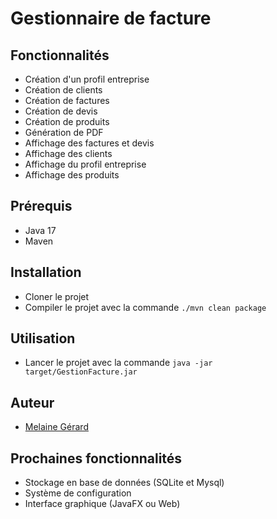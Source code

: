 # Gestionnaire de facture

## Fonctionnalités

- Création d'un profil entreprise
- Création de clients
- Création de factures
- Création de devis
- Création de produits
- Génération de PDF
- Affichage des factures et devis
- Affichage des clients
- Affichage du profil entreprise
- Affichage des produits

## Prérequis

- Java 17
- Maven

## Installation

- Cloner le projet
- Compiler le projet avec la commande `./mvn clean package`

## Utilisation

- Lancer le projet avec la commande `java -jar target/GestionFacture.jar`

## Auteur

- [Melaine Gérard](https://melaine-gerard.fr)

## Prochaines fonctionnalités

- Stockage en base de données (SQLite et Mysql)
- Système de configuration
- Interface graphique (JavaFX ou Web)